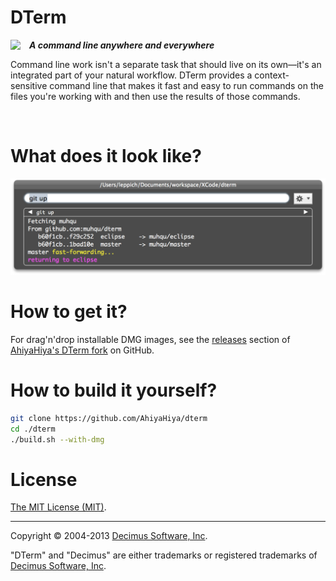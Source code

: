 
# DTerm 

<img src="Images/DTerm128.png" style="float:left;margin-right:1em;">

***A command line anywhere and everywhere***

Command line work isn't a separate task that should live on its own—it's an integrated part of your natural workflow. DTerm provides a context-sensitive command line that makes it fast and easy to run commands on the files you're working with and then use the results of those commands.

<br break="both">

# What does it look like?

![](Images/DTerm-ScreenShot@2x.png)

# How to get it?

For drag'n'drop installable DMG images, see the [releases][] section of [AhiyaHiya's DTerm fork][releases] on GitHub.  

# How to build it yourself?

``` sh
git clone https://github.com/AhiyaHiya/dterm
cd ./dterm
./build.sh --with-dmg
```


# License

[The MIT License (MIT)](./LICENSE).

---

Copyright © 2004-2013 [Decimus Software, Inc][decimus].

"DTerm" and "Decimus" are either trademarks or registered trademarks of [Decimus Software, Inc][decimus].

[releases]: https://github.com/AhiyaHiya/dterm/releases
[decimus]: http://decimus.net
